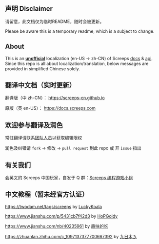 ## 声明 Disclaimer

请留意，此文档仅为临时README，随时会被更新。

Please be aware this is a temporary readme, which is a subject to change.

## About

This is an [**unofficial**](https://github.com/screeps/docs/issues/105) localization (en-US -> zh-CN) of Screeps [docs](https://docs.screeps.com/) & [api](https://docs.screeps.com/api). Since this repo is all about localization/translation, below messages are provided in simplified Chinese solely.

## 翻译中文档（实时更新）

翻译版（中 zh-CN）： https://screeps-cn.github.io

原版（英 en-US）： https://docs.screeps.com

## 欢迎参与翻译及润色

常驻翻译请联系[团队人员](https://github.com/orgs/screeps-cn/people)以获取编辑限权

润色及纠错请 `fork` -> 修改 -> `pull request` 到此 repo 或 开 `issue` 指出

## 有关我们

会英文的 Screeps 中国玩家，自发于 Q 群：[Screeps 编程游戏小组](https://shang.qq.com/wpa/qunwpa?idkey=8d9a9245519f3ecc94b23fbdada6d6479d8a3330071e0d44f372bb63a372a083)

## 中文教程（暂未经官方认证）

https://twodam.net/tags/screeps by [LuckyKoala](https://github.com/LuckyKoala)

https://www.jianshu.com/p/5431cb7f42d3 by [HoPGoldy](https://github.com/HoPGoldy)

https://www.jianshu.com/nb/40235961 by [趣味的吃](https://www.jianshu.com/u/14a95c23386e)

https://zhuanlan.zhihu.com/c_1097137377700667392 by [九日木彡](https://www.zhihu.com/people/noname-mr/activities)
